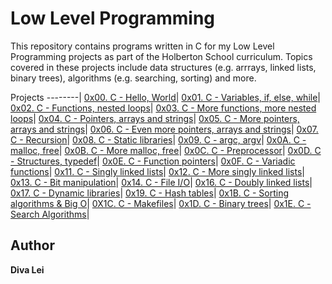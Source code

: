 # Low Level Programming

This repository contains programs written in C for my Low Level Programming projects as part of the Holberton School curriculum. Topics covered in these projects include data structures (e.g. arrrays, linked lists, binary trees), algorithms (e.g. searching, sorting) and more. 

 Projects 
--------|
[0x00. C - Hello, World](./0x00-hello_world)|
[0x01. C - Variables, if, else, while](./0x01-variables_if_else_while)|
[0x02. C - Functions, nested loops](./0x02-functions_nested_loops)|
[0x03. C - More functions, more nested loops](./0x03-more_functions_nested_loops)|
[0x04. C - Pointers, arrays and strings](./0x04-pointers_arrays_strings)|
[0x05. C - More pointers, arrays and strings](./0x05-pointers_arrays_strings)|
[0x06. C - Even more pointers, arrays and strings](./0x06-pointers_arrays_strings)|
[0x07. C - Recursion](./0x07-recursion)|
[0x08. C - Static libraries](./0x08-static_libraries)|
[0x09. C - argc, argv](./0x09-argc_argv)|
[0x0A. C - malloc, free](./0x0A-malloc_free)|
[0x0B. C - More malloc, free](./0x0B-more_malloc_free)|
[0x0C. C - Preprocessor](./0x0C-preprocessor)|
[0x0D. C - Structures, typedef](./0x0D-structures_typedef)|
[0x0E. C - Function pointers](./0x0E-function_pointers)|
[0x0F. C - Variadic functions](./0x0F-variadic_functions)|
[0x11. C - Singly linked lists](./0x11-singly_linked_lists)|
[0x12. C - More singly linked lists](./0x12-more_singly_linked_lists)|
[0x13. C - Bit manipulation](./0x13-bit_manipulation)|
[0x14. C - File I/O](./0x14-file_io)|
[0x16. C - Doubly linked lists](./0x16-doubly_linked_lists)|
[0x17. C - Dynamic libraries](./0x17-dynamic_libraries)|
[0x19. C - Hash tables](./0x19-hash_tables)|
[0x1B. C - Sorting algorithms & Big O](./0x1B-sorting_algorithms)|
[0X1C. C - Makefiles](./0x1C-makefiles)|
[0x1D. C - Binary trees](./0x1D-binary_trees)|
[0x1E. C - Search Algorithms](./0x1E-search_algorithms)|


## Author
**Diva Lei**
